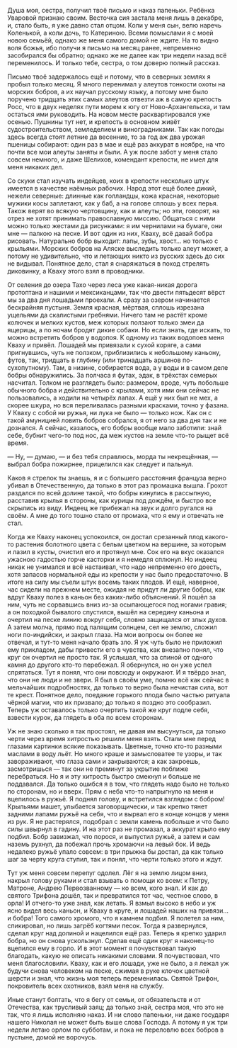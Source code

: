 Душа моя, сестра, получил твоё письмо и наказ папеньки. Ребёнка Уваровой признаю своим. Весточка сия застала меня лишь в декабре, и, стало быть, я уже давно стал отцом. Коли у меня сын, велю наречь Коленькой, а коли дочь, то Катериною. Всеми помыслами я с моей новою семьёй, однако же меня самого домой не ждите. На то видно воля божья, ибо получи я письмо на месяц ранее, непременно засобирался бы обратно; однако же не далее как три недели назад всё переменилось. И только тебе, сестра, о том доверю полный рассказ.   
  
Письмо твоё задержалось ещё и потому, что в северных землях я пробыл только месяц. Я много перенимал у алеутов тонкости охоты на морских бобров, а их научал русскому языку, а потому мне было поручено тридцать этих самых алеутов отвезти аж в самую крепость Росс, что в двух неделях пути морем к югу от Ново-Архангельска, и там остаться ими руководить. На новом месте расквартировался уже осенью. Пушнины тут нет, и крепость в основном живёт судостроительством, земледелием и виноградниками. Так как погоды здесь всегда стоят летние да весенние, то за год аж два урожая пшеницы собирают: один раз в мае и ещё раз аккурат в ноябре, на что почти все мои алеуты заняты и были. А уж после забот у меня стало совсем немного, и даже Шелихов, комендант крепости, не имел для меня никаких дел.   
  
Со скуки стал изучать индейцев, коих в крепости несколько штук имеется в качестве наёмных рабочих. Народ этот ещё более дикий, нежели северные: длинные как голландцы, кожа красная, некоторые мужики косы заплетают, как у баб, а на голове сплошь у всех перья. Також верят во всякую чертовщину, как и алеуты; но эти, говорят, на отрез не хотят принимать православную миссию. Общаться с ними можно только жестами да рисунками: я им чернилами на бумаге, они мне — палкою на песке. И вот один из них, Кваху, всё давай бобра рисовать. Натурально бобр выходит: лапы, зубы, хвост... но только с крыльями. Морских бобров на Аляске выследить только алеут может, а потому не удивительно, что и летающих никто из русских здесь до сих не видывал. Понятное дело, стал я снаряжаться в поход стрелять диковинку, а Кваху этого взял в проводники.   

От селения до озера Тахо через леса уже какая-никая дорога протоптана и нашими и мексиканцами, так что двести пятьдесят вёрст мы за два дня лошадьми проехали. А сразу за озером начинается бескрайняя пустыня. Земля красная, мёртвая, сплошь изрезана ущельями да скалистыми гребнями. Ничего там не растёт кроме колючек и мелких кустов, меж которых ползают только змеи да ящерицы, а по ночам бродят дикие собаки. Но если знать, где искать, то можно встретить бобров у водопоя. К одному из таких водопоев меня Кваху и привёл. Лошадей мы привязали к сухой коряге, а сами пригнувшись, чуть не ползком, приблизились к небольшому каньону, футов, так, тридцать в глубину (или тринадцать аршинов по-сухопутному). Там, в низине, собирается вода, а у воды и в самом деле бобры обнаружились. За полчаса я футах, эдак, в трёхстах семерых насчитал. Толком не разглядеть было: размером, вроде, чуть побольше обычного бобра и действительно с крылами, хотя ими они сейчас не пользовались, а ходили на четырёх лапах. А ещё у них был не мех, а скорее шкура, но вся переливалась разными красками, точно у фазана. У Кваху с собой ни ружья, ни лука не было — только нож. Как он с такой амуницией ловить бобров собрался, я от него за два дня так и не дознался. А сейчас, казалось, его бобры вообще мало заботили: знай себе, бубнит чего-то под нос, да меж кустов на земле что-то рыщет всё время. 

— Ну, — думаю, — и без тебя справлюсь, морда ты некрещённая, — выбрал бобра пожирнее, прицелился как следует и пальнул. 

Каков я стрелок ты знаешь, я и с большего расстояния француза верно убивал в Отечественную, да только в этот раз промашка вышла. Грохот раздался по всей долине такой, что бобры кинулись в рассыпную, расставив крылья в стороны, как курицы под дождём, и быстро все скрылись из виду. Индеец же прибежал на звук и долго ругался на своём. А мне до того тошно стало от промаха, что я ему и отвечать не стал.   

Когда же Кваху наконец успокоился, он достал срезанный плод какого-то растения болотного цвета с белым цветком на вершине, за которым и лазил в кусты, очистил его и протянул мне. Сок его на вкус оказался ужасною гадостью горче касторки и я немедля сплюнул. Но индеец никак не унимался и всё настаивал, что надо непременно его доесть, хотя запасов нормальной еды из крепости у нас было предостаточно. В итоге на силу мы съели штук восемь таких плодов. И ещё, наверное, час сидели на прежнем месте, ожидая не придут ли другие бобры, как вдруг Кваху полез в каньон без каких-либо объяснений. Я пошёл за ним, чуть не сорвавшись вниз из-за осыпающегося под ногами гравия; а он походкой бывалого спустился, вышёл на середину каньона и очертил на песке линию вокруг себя, словно защищался от злых духов. А затем молча, прямо под палящим солнцем, сел не землю, сложил ноги по-индийски, и закрыл глаза. На мои вопросы он более не отвечал, и тут-то меня начало брать зло. Я уж чуть было не приложил ему прикладом, дабы привести его в чувства, как внезапно понял, что круг он очертил не просто так. Я услышал, что за спиной от одного камня до другого кто-то перебежал. Я обернулся, но он уже успел спрятаться. Тут я понял, что они повсюду и окружают. И я твёрдо знал, что они не люди и не звери. Я был в своём уме, помню всё как сейчас в мельчайших подробностях, да только то верно была нечистая сила, вот те крест. Понятное дело, поедание горького плода было частью ритуала чёрной магии, что их призвало; до только я поздно это сообразил. Теперь уж оставалось только очертить такой же круг подле себя, взвести курок, да глядеть в оба по всем сторонам.   

Уж не знаю сколько я так простоял, не давая им высунуться, да только черти через время хитростью решили меня взять. Стали мне перед глазами картинки всякие показывать. Цветные, точно кто-то разными маслами в воду льёт. Но много краше и замысловатее те узоры, и так завораживают, что глаза сами и закрываются; а как закроешь, засмотришься — так они не преминут за укрытие поближе перебраться. Но я и эту хитрость быстро смекнул и больше не поддавался. Да только ошибся я в том, что глядеть надо было не только по сторонам, но и вверх. Прям с неба что-то напрыгнуло на меня и вцепилось в ружьё. Я поднял голову, и встретился взглядом с бобром! Крыльями машет, улыбается заговорщически, и так крепко тянет задними лапами ружьё на себя, что и вырвал его в конце концов у меня из рук. Я не растерялся, подобрал с земли камень побольше и что было силы швырнул в гадину. И на этот раз не промазал, а аккурат крыло ему подбил. Бобр завизжал, что порося, и выпустил ружьё, а затем и сам наземь рухнул, да побежал прочь хромаючи на левый бок. И ведь недалеко ружьё упало совсем: в три прыжка бы достал, да как только шаг за черту круга ступил, так и понял, что черти только этого и ждут. 

Тут уж меня совсем перепуг одолел. Лёг я на землю лицом вниз, накрыл голову руками и стал взывать о помощи ко всем: к Петру, Матроне, Андрею Первозванному — ко всем, кого знал. И как до святого Трифона дошёл, так и превратился тот час, честное слово, в орла! И отчего-то уже знал, как летать. Я взмыл высоко в небо и уж ясно видел весь каньон, и Кваху в круге, и лошадей наших на привязи... и бобра! Того самого хромого, что я камнем подбил. Я полетел за ним, спикировал, но лишь загрёб когтями песок. Тогда я развернулся, сделал круг над долиной и нацелился ещё раз. Теперь я крепко ударил бобра, но он снова ускользнул. Сделав ещё один круг я наконец-то вцепился ему в горло. И в этот момент я почувствовал такую благодать, какую не описать никакими словами. Я почувствовал, что меня благословили. Кваху, как и его лошади, уже не было, а я лежал уж будучи снова человеком на песке, сжимая в руке клочок цветной шерсти и знал, что жизнь моя теперь переменилась. Святой Трифон, покровитель всех охотников, взял меня на службу.   

Иные станут болтать, что я бегу от семьи, от обязательств и от Отечества, как трусливый заяц; да только знай, сестра моя, что это не так, что я лишь исполняю наказ. И ни слово папеньки, ни даже государя нашего Николая не может быть выше слова Господа. А потому я уж три недели летаю орлом по субботам, и пока не переловлю всех бобров в пустыне, домой не ворочусь.